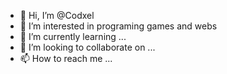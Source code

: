 - 👋 Hi, I’m @Codxel
- 👀 I’m interested in programing games and webs
- 🌱 I’m currently learning ...
- 💞️ I’m looking to collaborate on ...
- 📫 How to reach me ...

<!---
Codxel/Codxel is a ✨ special ✨ repository because its `README.md` (this file) appears on your GitHub profile.
You can click the Preview link to take a look at your changes.
--->
